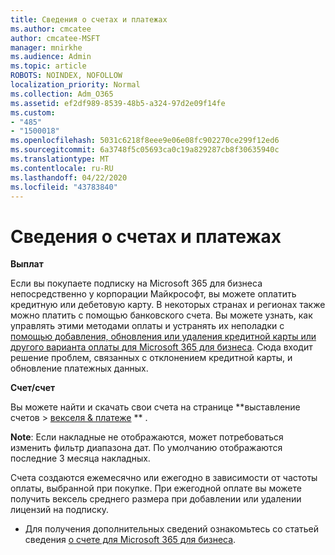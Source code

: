 ```yaml
---
title: Сведения о счетах и платежах
ms.author: cmcatee
author: cmcatee-MSFT
manager: mnirkhe
ms.audience: Admin
ms.topic: article
ROBOTS: NOINDEX, NOFOLLOW
localization_priority: Normal
ms.collection: Adm_O365
ms.assetid: ef2df989-8539-48b5-a324-97d2e09f14fe
ms.custom:
- "485"
- "1500018"
ms.openlocfilehash: 5031c6218f8eee9e06e08fc902270ce299f12ed6
ms.sourcegitcommit: 6a3748f5c05693ca0c19a829287cb8f30635940c
ms.translationtype: MT
ms.contentlocale: ru-RU
ms.lasthandoff: 04/22/2020
ms.locfileid: "43783840"
---
```

# <a name="invoice-and-payment-information"></a>Сведения о счетах и платежах

**Выплат**

Если вы покупаете подписку на Microsoft 365 для бизнеса непосредственно у корпорации Майкрософт, вы можете оплатить кредитную или дебетовую карту.  В некоторых странах и регионах также можно платить с помощью банковского счета.  Вы можете узнать, как управлять этими методами оплаты и устранять их неполадки с [помощью добавления, обновления или удаления кредитной карты или другого варианта оплаты для Microsoft 365 для бизнеса](https://go.microsoft.com/fwlink/?linkid=2118133).  Сюда входит решение проблем, связанных с отклонением кредитной карты, и обновление платежных данных.

**Счет/счет**

Вы можете найти и скачать свои счета на странице **выставление счетов > [векселя & платеже](https://go.microsoft.com/fwlink/p/?linkid=848039) ** .  

**Note**: Если накладные не отображаются, может потребоваться изменить фильтр диапазона дат.  По умолчанию отображаются последние 3 месяца накладных.

Счета создаются ежемесячно или ежегодно в зависимости от частоты оплаты, выбранной при покупке.  При ежегодной оплате вы можете получить вексель среднего размера при добавлении или удалении лицензий на подписку.
 
- Для получения дополнительных сведений ознакомьтесь со статьей сведения [о счете для Microsoft 365 для бизнеса](https://go.microsoft.com/fwlink/?linkid=2119101).
